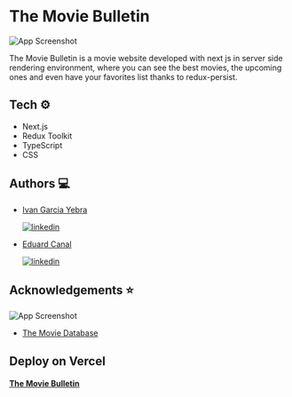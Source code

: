 # The Movie Bulletin
![App Screenshot](https://raw.githubusercontent.com/yebrai/the-movie-bulletin/main/assets/image/TMBulletin.png)

The Movie Bulletin is a movie website developed with next js in server side rendering environment, where you can see the best movies, the upcoming ones and even have your favorites list thanks to redux-persist.


## Tech ⚙️

* Next.js
* Redux Toolkit
* TypeScript
* CSS

## Authors 💻

- [Ivan Garcia Yebra](https://github.com/yebrai)

  [![linkedin](https://img.shields.io/badge/linkedin-0A66C2?style=for-the-badge&logo=linkedin&logoColor=white)](https://www.linkedin.com/)

- [Eduard Canal](https://github.com/eduacan)

  [![linkedin](https://img.shields.io/badge/linkedin-0A66C2?style=for-the-badge&logo=linkedin&logoColor=white)](https://www.linkedin.com/)
 
## Acknowledgements ⭐
![App Screenshot](https://raw.githubusercontent.com/yebrai/the-movie-bulletin/main/assets/image/tmdb.svg)

 - [The Movie Database](https://developers.themoviedb.org/3/getting-started/introduction)
## Deploy on Vercel

#### [The Movie Bulletin](https://the-movie-bulletin.vercel.app/)